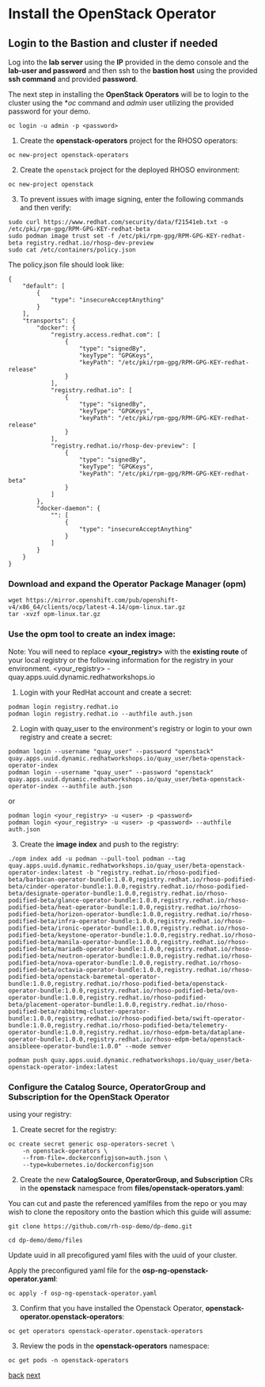 # Install the OpenStack Operator

## Login to the Bastion and cluster if needed

Log into the **lab server** using the **IP** provided in the demo console
and the **lab-user and password** and then ssh to the **bastion host** using the
provided **ssh command** and provided **password**. 

The next step in installing the **OpenStack Operators** will be to login to the cluster using
the **oc* command and *admin* user utilizing the provided password for your demo.

```
oc login -u admin -p <password>
```

1. Create the **openstack-operators** project for the RHOSO operators:

```
oc new-project openstack-operators
```

2. Create the `openstack` project for the deployed RHOSO environment:			

```
oc new-project openstack
```

3. To prevent issues with image signing, enter the following commands and then verify:

```
sudo curl https://www.redhat.com/security/data/f21541eb.txt -o /etc/pki/rpm-gpg/RPM-GPG-KEY-redhat-beta
sudo podman image trust set -f /etc/pki/rpm-gpg/RPM-GPG-KEY-redhat-beta registry.redhat.io/rhosp-dev-preview
sudo cat /etc/containers/policy.json
```

The policy.json file should look like:
   
```
{
    "default": [
        {
            "type": "insecureAcceptAnything"
        }
    ],
    "transports": {
        "docker": {
            "registry.access.redhat.com": [
                {
                    "type": "signedBy",
                    "keyType": "GPGKeys",
                    "keyPath": "/etc/pki/rpm-gpg/RPM-GPG-KEY-redhat-release"
                }
            ],
            "registry.redhat.io": [
                {
                    "type": "signedBy",
                    "keyType": "GPGKeys",
                    "keyPath": "/etc/pki/rpm-gpg/RPM-GPG-KEY-redhat-release"
                }
            ],
            "registry.redhat.io/rhosp-dev-preview": [
                {
                    "type": "signedBy",
                    "keyType": "GPGKeys",
                    "keyPath": "/etc/pki/rpm-gpg/RPM-GPG-KEY-redhat-beta"
                }
            ]
        },
        "docker-daemon": {
            "": [
                {
                    "type": "insecureAcceptAnything"
                }
            ]
        }
    }
}
```

### Download and expand the Operator Package Manager (**opm**)

```
wget https://mirror.openshift.com/pub/openshift-v4/x86_64/clients/ocp/latest-4.14/opm-linux.tar.gz
tar -xvzf opm-linux.tar.gz
```

### Use the **opm** tool to create an index image:

Note: You will need to replace **<your_registry>** with the **existing route** of your local
registry or the following information for the registry in your environment.
<your_registry> - quay.apps.uuid.dynamic.redhatworkshops.io

1. Login with your RedHat account and create a secret:
```
podman login registry.redhat.io
podman login registry.redhat.io --authfile auth.json
```

2. Login with quay_user to the environment's registry or login to your own registry and create a secret:
```
podman login --username "quay_user" --password "openstack" quay.apps.uuid.dynamic.redhatworkshops.io/quay_user/beta-openstack-operator-index
podman login --username "quay_user" --password "openstack" quay.apps.uuid.dynamic.redhatworkshops.io/quay_user/beta-openstack-operator-index --authfile auth.json
```

or
```
podman login <your_registry> -u <user> -p <password>
podman login <your_registry> -u <user> -p <password> --authfile auth.json
```

3. Create the **image index** and push to the registry:

```
./opm index add -u podman --pull-tool podman --tag quay.apps.uuid.dynamic.redhatworkshops.io/quay_user/beta-openstack-operator-index:latest -b "registry.redhat.io/rhoso-podified-beta/barbican-operator-bundle:1.0.0,registry.redhat.io/rhoso-podified-beta/cinder-operator-bundle:1.0.0,registry.redhat.io/rhoso-podified-beta/designate-operator-bundle:1.0.0,registry.redhat.io/rhoso-podified-beta/glance-operator-bundle:1.0.0,registry.redhat.io/rhoso-podified-beta/heat-operator-bundle:1.0.0,registry.redhat.io/rhoso-podified-beta/horizon-operator-bundle:1.0.0,registry.redhat.io/rhoso-podified-beta/infra-operator-bundle:1.0.0,registry.redhat.io/rhoso-podified-beta/ironic-operator-bundle:1.0.0,registry.redhat.io/rhoso-podified-beta/keystone-operator-bundle:1.0.0,registry.redhat.io/rhoso-podified-beta/manila-operator-bundle:1.0.0,registry.redhat.io/rhoso-podified-beta/mariadb-operator-bundle:1.0.0,registry.redhat.io/rhoso-podified-beta/neutron-operator-bundle:1.0.0,registry.redhat.io/rhoso-podified-beta/nova-operator-bundle:1.0.0,registry.redhat.io/rhoso-podified-beta/octavia-operator-bundle:1.0.0,registry.redhat.io/rhoso-podified-beta/openstack-baremetal-operator-bundle:1.0.0,registry.redhat.io/rhoso-podified-beta/openstack-operator-bundle:1.0.0,registry.redhat.io/rhoso-podified-beta/ovn-operator-bundle:1.0.0,registry.redhat.io/rhoso-podified-beta/placement-operator-bundle:1.0.0,registry.redhat.io/rhoso-podified-beta/rabbitmq-cluster-operator-bundle:1.0.0,registry.redhat.io/rhoso-podified-beta/swift-operator-bundle:1.0.0,registry.redhat.io/rhoso-podified-beta/telemetry-operator-bundle:1.0.0,registry.redhat.io/rhoso-edpm-beta/dataplane-operator-bundle:1.0.0,registry.redhat.io/rhoso-edpm-beta/openstack-ansibleee-operator-bundle:1.0.0" --mode semver
```

```
podman push quay.apps.uuid.dynamic.redhatworkshops.io/quay_user/beta-openstack-operator-index:latest
```

### Configure the **Catalog Source, OperatorGroup and Subscription** for the **OpenStack Operator**
using your registry:

1. Create secret for the registry:

```
oc create secret generic osp-operators-secret \
    -n openstack-operators \
    --from-file=.dockerconfigjson=auth.json \
    --type=kubernetes.io/dockerconfigjson
```

2. Create the new **CatalogSource, OperatorGroup, and Subscription** CRs
in the **openstack** namespace from **files/openstack-operators.yaml**:

You can cut and paste the referenced yamlfiles from the repo or you may wish to
clone the repository onto the bastion which this guide will assume:

```
git clone https://github.com/rh-osp-demo/dp-demo.git
```

```
cd dp-demo/demo/files
```

Update uuid in all precofigured yaml files with the uuid of your cluster.

Apply the preconfigured yaml file for the **osp-ng-openstack-operator.yaml**:

```
oc apply -f osp-ng-openstack-operator.yaml
```

3. Confirm that you have installed the Openstack Operator, **openstack-operator.openstack-operators**: 

```
oc get operators openstack-operator.openstack-operators
```

3. Review the pods in the **openstack-operators** namespace:

```
oc get pods -n openstack-operators
```

[back](prereqs.md) [next](secure.md)
